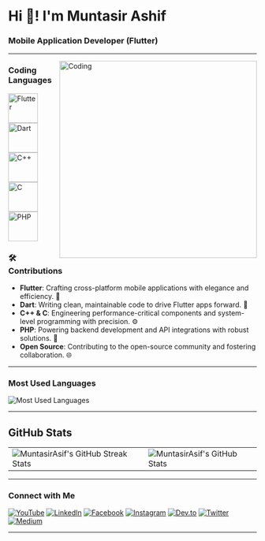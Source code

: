 # Hi 👋! I'm Muntasir Ashif
### Mobile Application Developer (Flutter)

---

<img align="right" alt="Coding" width="400" src="https://cdn.dribbble.com/users/1162077/screenshots/3848914/programmer.gif">

### Coding Languages

<p align="left">
  <img src="https://img.icons8.com/color/48/000000/flutter.png" alt="Flutter" width="60" height="60"/>
  <img src="https://img.icons8.com/color/48/000000/dart.png" alt="Dart" width="60" height="60"/>
  <img src="https://img.icons8.com/color/48/000000/c-plus-plus-logo.png" alt="C++" width="60" height="60"/>
  <img src="https://img.icons8.com/color/48/000000/c-programming.png" alt="C" width="60" height="60"/>
  <img src="https://img.icons8.com/officel/48/000000/php-logo.png" alt="PHP" width="60" height="60"/>
</p>

### 🛠️ Contributions

- **Flutter**: Crafting cross-platform mobile applications with elegance and efficiency. 🌟
- **Dart**: Writing clean, maintainable code to drive Flutter apps forward. 🧩
- **C++ & C**: Engineering performance-critical components and system-level programming with precision. ⚙️
- **PHP**: Powering backend development and API integrations with robust solutions. 🔗
- **Open Source**: Contributing to the open-source community and fostering collaboration. 🌐

---

### Most Used Languages

![Most Used Languages](https://github-readme-stats.vercel.app/api/top-langs/?username=MuntasirAsif&layout=compact&theme=dracula)

---

## GitHub Stats

<table>
  <tr>
    <td>
      <img src="https://github-readme-streak-stats.herokuapp.com/?user=MuntasirAsif&theme=dracula" alt="MuntasirAsif's GitHub Streak Stats" />
    </td>
    <td>
      <img src="https://github-readme-stats.vercel.app/api?username=MuntasirAsif&show_icons=true&theme=dracula" alt="MuntasirAsif's GitHub Stats" />
    </td>
  </tr>
</table>

---

### Connect with Me

[![YouTube](https://img.shields.io/badge/YouTube-E60023?style=flat-square&logo=youtube&logoColor=white)](https://www.youtube.com/@errorcode99official)
[![LinkedIn](https://img.shields.io/badge/LinkedIn-0077B5?style=flat-square&logo=linkedin&logoColor=white)](https://www.linkedin.com/in/muhammad-muntasir-mahamud-ashif-2a6749200/)
[![Facebook](https://img.shields.io/badge/Facebook-1877F2?style=flat-square&logo=facebook&logoColor=white)](https://www.facebook.com/muntasir.sky.llc)
[![Instagram](https://img.shields.io/badge/Instagram-E4405F?style=flat-square&logo=instagram&logoColor=white)](https://www.instagram.com/muntasirashif)
[![Dev.to](https://img.shields.io/badge/Dev.to-0A0A0A?style=flat-square&logo=devdotto)](https://dev.to/yourusername)
[![Twitter](https://img.shields.io/badge/Twitter-1DA1F2?style=flat-square&logo=twitter&logoColor=white)](https://twitter.com/ashif_muntasir)
[![Medium](https://img.shields.io/badge/-Medium-00AB6C?style=flat-square&logo=medium)](https://medium.com/@muntasirashifee)

---
